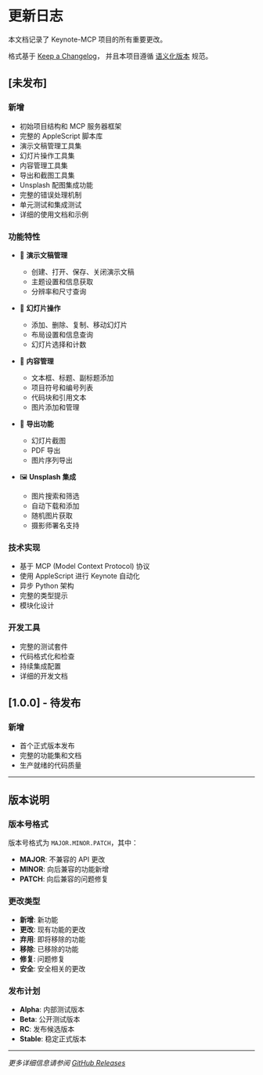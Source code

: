 # 更新日志

本文档记录了 Keynote-MCP 项目的所有重要更改。

格式基于 [Keep a Changelog](https://keepachangelog.com/zh-CN/1.0.0/)，
并且本项目遵循 [语义化版本](https://semver.org/lang/zh-CN/) 规范。

## [未发布]

### 新增
- 初始项目结构和 MCP 服务器框架
- 完整的 AppleScript 脚本库
- 演示文稿管理工具集
- 幻灯片操作工具集
- 内容管理工具集
- 导出和截图工具集
- Unsplash 配图集成功能
- 完整的错误处理机制
- 单元测试和集成测试
- 详细的使用文档和示例

### 功能特性
- 🎯 **演示文稿管理**
  - 创建、打开、保存、关闭演示文稿
  - 主题设置和信息获取
  - 分辨率和尺寸查询

- 🔧 **幻灯片操作**
  - 添加、删除、复制、移动幻灯片
  - 布局设置和信息查询
  - 幻灯片选择和计数

- 📝 **内容管理**
  - 文本框、标题、副标题添加
  - 项目符号和编号列表
  - 代码块和引用文本
  - 图片添加和管理

- 📸 **导出功能**
  - 幻灯片截图
  - PDF 导出
  - 图片序列导出

- 🖼️ **Unsplash 集成**
  - 图片搜索和筛选
  - 自动下载和添加
  - 随机图片获取
  - 摄影师署名支持

### 技术实现
- 基于 MCP (Model Context Protocol) 协议
- 使用 AppleScript 进行 Keynote 自动化
- 异步 Python 架构
- 完整的类型提示
- 模块化设计

### 开发工具
- 完整的测试套件
- 代码格式化和检查
- 持续集成配置
- 详细的开发文档

## [1.0.0] - 待发布

### 新增
- 首个正式版本发布
- 完整的功能集和文档
- 生产就绪的代码质量

---

## 版本说明

### 版本号格式
版本号格式为 `MAJOR.MINOR.PATCH`，其中：
- **MAJOR**: 不兼容的 API 更改
- **MINOR**: 向后兼容的功能新增
- **PATCH**: 向后兼容的问题修复

### 更改类型
- **新增**: 新功能
- **更改**: 现有功能的更改
- **弃用**: 即将移除的功能
- **移除**: 已移除的功能
- **修复**: 问题修复
- **安全**: 安全相关的更改

### 发布计划
- **Alpha**: 内部测试版本
- **Beta**: 公开测试版本
- **RC**: 发布候选版本
- **Stable**: 稳定正式版本

---

*更多详细信息请参阅 [GitHub Releases](https://github.com/easychen/keynote-mcp/releases)* 